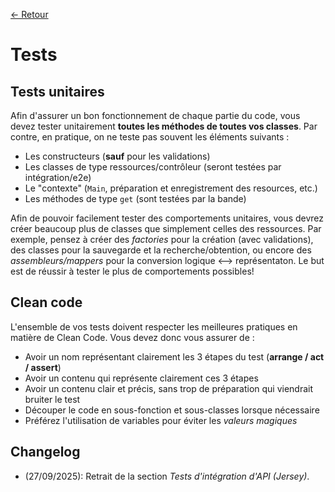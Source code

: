 [← Retour](../README.md)

# Tests

## Tests unitaires

Afin d'assurer un bon fonctionnement de chaque partie du code, vous devez tester 
unitairement **toutes les méthodes de toutes vos classes**. Par contre, en pratique, 
on ne teste pas souvent les éléments suivants :

- Les constructeurs (**sauf** pour les validations)
- Les classes de type ressources/contrôleur  (seront testées par intégration/e2e)
- Le "contexte" (`Main`, préparation et enregistrement des resources, etc.)
- Les méthodes de type `get` (sont testées par la bande)

Afin de pouvoir facilement tester des comportements unitaires, vous devrez créer beaucoup 
plus de classes que simplement celles des ressources. Par exemple, pensez à créer des 
*factories* pour la création (avec validations), des classes pour la sauvegarde et la 
recherche/obtention, ou encore des *assembleurs/mappers* pour la conversion logique 
<--> représentaton. Le but est de réussir à tester le plus de comportements possibles!


## Clean code

L'ensemble de vos tests doivent respecter les meilleures pratiques en matière de Clean 
Code. Vous devez donc vous assurer de :

- Avoir un nom représentant clairement les 3 étapes du test (**arrange / act / assert**)
- Avoir un contenu qui représente clairement ces 3 étapes
- Avoir un contenu clair et précis, sans trop de préparation qui viendrait bruiter le test
- Découper le code en sous-fonction et sous-classes lorsque nécessaire
- Préférez l'utilisation de variables pour éviter les *valeurs magiques*

## Changelog

- (27/09/2025): Retrait de la section *Tests d'intégration d'API (Jersey)*.
